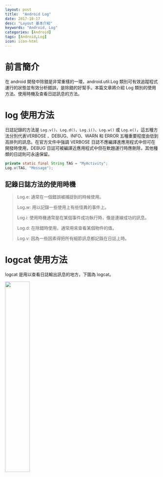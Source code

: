 ```yaml
---
layout: post
title:  "Android Log"
date: 2017-10-17
desc: "Layout 基本介紹"
keywords: "Android, Log"
categories: [Android]
tags: [Android,Log]
icon: icon-html
---
```


# 前言簡介

在 android 開發中除錯是非常重樣的一環，android.util.Log 類別可有效追蹤程式運行的狀態並有效分析錯誤，是除錯的好幫手。本篇文章將介紹 Log 類別的使用方法、使用時機及查看日誌訊息的方法。

# log 使用方法

日誌記錄的方法是 `Log.v()`、`Log.d()`、`Log.i()`、`Log.w()` 或 `Log.e()`，這五種方法分別代表VERBOSE 、DEBUG、INFO、WARN 和 ERROR 五種重要程度由低到高排列的訊息。在官方文件中強調 VERBOSE 日誌不應編譯進應用程式中但可在開發時使用，DEBUG 日誌可被編譯近應用程式中但在軟題運行時應刪除，其他種類的日誌則可永遠保留。

```java
private static final String TAG = "MyActivity";
Log.v(TAG, "Message");
```

## 記錄日誌方法的使用時機

> Log.e: 通常在一個錯誤被捕捉到的時候使用。 
>
> Log.w: 用以記錄一些使用上有些怪異的事件上。
>
> Log.i: 使用時機通常是在某個事件成功執行時，像是連線成功的訊息。
>
> Log.d: 在除錯時使用，通常用來查看某個物件的值。
>
> Log.v: 因為一些因素得把所有細節訊息都記錄在日誌上時。


# logcat 使用方法

logcat 是用以查看日誌輸出訊息的地方，下圖為 logcat。

<img src="{{ site.img_path }}/20171020/logcat.png" width="40%"/>
